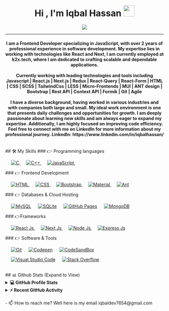 <h1 align="center">Hi , I'm Iqbal Hassan <img src="https://media.giphy.com/media/hvRJCLFzcasrR4ia7z/giphy.gif" width="35"></h1>
<p align="center">
  <a href="https://github.com/DenverCoder1/readme-typing-svg"><img src="https://readme-typing-svg.herokuapp.com?lines=Software+Engineer;React.Js|Next.Js;Always+In+Learning+Mode&center=true&width=500&height=50"></a>
</p>
<hr/>
<h4 align="center">
I am a Frontend Developer specializing in JavaScript, with over 2 years of professional experience in software development. My expertise lies in working with technologies like React and Next, I am currently employed at k2x.tech, where I am dedicated to crafting scalable and dependable applications.
<br /><br />
Currently working with leading technologies and tools including Javascript | React.js | Next.js | Redux | React-Query | React-Form | HTML | CSS | SCSS | TailwindCss | LESS | Micro-Frontends | MUI | ANT design | Bootstrap | Rest API | Context API | Formik | Git | Agile
<br /><br />
I have a diverse background, having worked in various industries and with companies both large and small. My ideal work environment is one that presents daily challenges and opportunities for growth. I am deeply passionate about learning new skills and am always eager to expand my expertise. Additionally, I am highly focused on improving code efficiency. Feel free to connect with me on LinkedIn for more information about my professional journey.
LinkedIn: https://www.linkedin.com/in/iqbalhassan/ 
</h4>
<br>
## 🛠️ My Skills
### 👉 Programming languages
<p align="left">
  &emsp;
  <a href="https://www.cprogramming.com/" target="_blank">
    <img alt="C" src="https://img.shields.io/badge/C%20-%232370ED.svg?logo=c&logoColor=white">
  </a>
  &emsp;
  <a href="https://www.w3schools.com/cpp/" target="_blank">
    <img alt="C++" src="https://img.shields.io/badge/C++%20-%2300599C.svg?logo=c%2B%2B&logoColor=white">
  </a>
  &emsp;
  <a href="https://developer.mozilla.org/en-US/docs/Web/JavaScript" target="_blank">
     <img alt="JavaScript" src="https://img.shields.io/badge/JavaScript%20-%23F7DF1E.svg?logo=javascript&logoColor=black">
   </a>
  &emsp;
</p>
### 👉 Frontend Development
<p align="left">
  &emsp;
  <a href="https://www.w3.org/html/" target="_blank">
   <img alt="HTML" src="https://img.shields.io/badge/HTML5%20-%23E34F26.svg?logo=html5&logoColor=white">
  </a>
  &emsp;
  <a href="https://www.w3schools.com/css/" target="_blank">
    <img alt="CSS" src="https://img.shields.io/badge/CSS%20-%231572B6.svg?logo=css3&logoColor=white">
  </a>
   &emsp;
  <a href="https://getbootstrap.com" target="_blank">
    <img alt="Bootstrap" src="https://img.shields.io/badge/Bootstrap-%23563D7C.svg?style=flat&logo=bootstrap&logoColor=white"/>
  </a>
   &emsp;
  <a href="https://mui.com/" target="_blank">
    <img alt="Material" src="https://img.shields.io/badge/Material%20UI-%23FF9A00.svg?style=flat&logo=material-ui&logoColor=blue"/>
  </a>
   &emsp;
  <a href="https://ant.design/" target="_blank">
    <img alt="Ant" src="https://img.shields.io/badge/Ant%20Design-%23FF9A00.svg?style=flat&logo=ant-design&logoColor=pink"/>
  </a>
</p>
### 👉 Databases & Cloud Hosting
<p align="left">
  &emsp;
    <a href="https://www.mysql.com/"><img alt="MySQL" src="https://img.shields.io/badge/MySQL-%2300f.svg?style=flat&llogo=mysql&logoColor=white"></a>
  &emsp;
    <a href="https://www.sqlite.org/"><img alt="SQLite" src ="https://img.shields.io/badge/sqlite-%2307405e.svg?style=flat&logo=sqlite&logoColor=white"/></a>
  &emsp;
    <a href="https://www.github.com"><img alt="GitHub Pages" src="https://img.shields.io/badge/GitHub%20Pages-%23327FC7.svg?style=flat&llogo=github&logoColor=white"></a>
  &emsp;
    <a href="https://www.mongodb.com/"><img alt="MongoDB" src="https://img.shields.io/badge/MongoDB-%23FF9A00.svg?style=flat&logo=mongodb&logoColor=green"></a>
</p>
### 👉Frameworks
<p align="left">
    &emsp;
  <a href="https://reactjs.org/" target="_blank">
    <img alt="React Js" src="https://img.shields.io/badge/React-js-%23FF9A00.svg?style=flat&logo=react&logoColor=blue"/>
  </a>
    &emsp;
  <a href="https://nextjs.org/" target="_blank">
    <img alt="Next Js" src="https://img.shields.io/badge/Next-js-%23FF9A00.svg?style=flat&logo=next.js&logoColor=black"/>
  </a>
    &emsp;
  <a href="https://www.adobe.com/in/products/photoshop-lightroom.html" target="_blank">
    <img alt="Node Js" src="https://img.shields.io/badge/Node-Js-%2300f.svg?style=flat&logo=node&logoColor=white"/>
  </a>
   &emsp;
  <a href="https://www.adobe.com/in/products/premiere.html" target="_blank">
   <img alt="Express Js" src="https://img.shields.io/badge/Express-js-%2300f.svg?style=flat&logo=expressjs&logoColor=white"/>
  </a>
 </p>
### 👉 Software & Tools
<p>
  &emsp;
    <a href="#"><img alt="Git" src="https://img.shields.io/badge/Git%20-%23FF0000.svg?logo=git&logoColor=white"></a>
  &emsp;
    <a href="#"><img alt="Codepen" src="https://img.shields.io/badge/Codepen-000000.svg?logo=codepen&logoColor=white"></a>
  &emsp;
    <a href="#"><img alt="CodeSandBox" src="https://img.shields.io/badge/CodeSandBox-000000.svg?logo=codesandbox&logoColor=white"></a>
  
 
  &emsp;
    <a href="#"><img alt="Visual Studio Code" src="https://img.shields.io/badge/Visual%20Studio%20Code-0078d7.svg?logo=visual-studio-code&logoColor=white"></a>
  &emsp;
    <a href="#"><img alt="Stack Overflow" src="https://img.shields.io/badge/-Stack%20Overflow-FE7A16?logo=stack-overflow&logoColor=white"></a>
  &emsp;
</p>
<br/>
## 📊 Github Stats (Expand to View)
<details>
  <summary><b>💻 GitHub Profile Stats</b></summary>
  <br/>
  <p align="center">
    <a href="https://github.com/anuraghazra/github-readme-stats"><img alt="Basit's Github Stats" src="https://github-readme-stats.vercel.app/api?username=Emiqbal11&show_icons=true&count_private=true&theme=algolia" height="192px"/></a>
<br/>
  &nbsp;
	  <img src="https://github-readme-stats.vercel.app/api/top-langs?username=Emiqbal11&show_icons=true&locale=en&layout=compact&theme=algolia" alt="mubashir-dev" height="192px"/>
  <br/>
  <b>Note:</b> Top languages is only a metric of the languages my public code consists of and doesn't reflect experience or skill level.
  </p>
</details>
<details>
  <summary><b>⚡ Recent GitHub Activity</b></summary>
  <br/>
   <a href="https://github.com/Emiqbal11"><img alt="iqbak's Activity Graph" src="https://activity-graph.herokuapp.com/graph?username=Emiqbal11&custom_title=iqbal%20hassan's%20Contribution%20Graph&theme=react-dark" /></a>
  <br/>
</details>
<br/>
- 📫 How to reach me? Well here is my email iqbaldev7654@gmail.com
